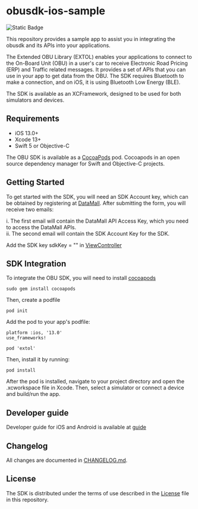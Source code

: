 # obusdk-ios-sample

![Static Badge](https://img.shields.io/badge/release-v1.0.3-blue)

This repository provides a sample app to assist you in integrating the obusdk and its APIs into your applications. 

The Extended OBU Library (EXTOL) enables your applications to connect to the On-Board Unit (OBU) in a user's car to receive Electronic Road Pricing (ERP) and Traffic related messages. It provides a set of APIs that you can use in your app to get data from the OBU. The SDK requires Bluetooth to make a connection, and on iOS, it is using Bluetooth Low Energy (BLE).

The SDK is available as an XCFramework, designed to be used for both simulators and devices. 


## Requirements
- iOS 13.0+
- Xcode 13+ 
- Swift 5 or Objective-C

The OBU SDK is available as a [CocoaPods](https://cocoapods.org/) pod. Cocoapods in an open source dependency manager for Swift and Objective-C projects.

## Getting Started
To get started with the SDK, you will need an SDK Account key, which can be obtained by registering at [DataMall](https://datamall.lta.gov.sg/content/datamall/en/request-for-api.html). After submitting the form, you will receive two emails:

i. The first email will contain the DataMall API Access Key, which you need to access the DataMall APIs.<br/>
ii. The second email will contain the SDK Account Key for the SDK.

Add the SDK key sdkKey = "<SDK Account Key>" in [ViewController](obusdk-ios-sample/ViewController.swift)

## SDK Integration
To integrate the OBU SDK, you will need to install [cocoapods](https://cocoapods.org/)

```
sudo gem install cocoapods
```
Then, create a podfile
```
pod init
```

Add the pod to your app's podfile:

```
platform :ios, '13.0'
use_frameworks!

pod 'extol'
```
Then, install it by running:

```
pod install
```

After the pod is installed, navigate to your project directory and open the .xcworkspace file in Xcode. Then, select a simulator or connect a device and build/run the app.

## Developer guide 
Developer guide for iOS and Android is available at [guide](https://datamall.lta.gov.sg/content/dam/datamall/pdf/Extended_OBU_Library_SDK_Developer_Guide.pdf)

## Changelog 
All changes are documented in [CHANGELOG.md](CHANGELOG.md).

## License
The SDK is distributed under the terms of use described in the [License](LICENSE) file in this repository.
